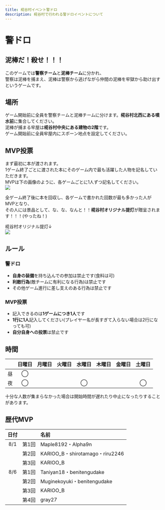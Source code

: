 ```yaml
---
title: 椛谷村イベント警ドロ
description: 椛谷村で行われる警ドロイベントについて
---
```


# 警ドロ

## 泥棒だ！殺せ！！！
このゲームでは**警察チーム**と**泥棒チーム**に分かれ、  
警察は泥棒を捕まえ、泥棒は警察から逃げながら仲間の泥棒を牢獄から助け出すというゲームです。

## 場所
ゲーム開始前に全員を警察チームと泥棒チームに分けます。**椛谷村北西にある噴水前**に集合してください。  
泥棒が捕まる牢屋は**椛谷村中央にある建物の2階**です。  
ゲーム開始前に全員牢屋内にスポーン地点を設定してください。

## MVP投票
まず最初に本が渡されます。  
1ゲーム終了ごとに渡された本にそのゲーム内で最も活躍した人物を記名していただきます。  
MVPは下の画像のように、各ゲームごとに1人ずつ記名してください。  
![](https://i.imgur.com/WBn8RrH.png)  

全ゲーム終了後に本を回収し、各ゲームで書かれた回数が最も多かった人がMVPとなり、  
その人には景品として、な、な、なんと！！**椛谷村オリジナル提灯**が贈呈されます！！！(やったね！)  

椛谷村オリジナル提灯↓  
![](https://i.imgur.com/WZrCHar.png)

## ルール

### 警ドロ
* **自身の装備**を持ち込んでの参加は禁止です(食料は可)
* **利敵行為**(敵チームに有利になる行為)は禁止です
* その他ゲーム進行に差し支えのある行為は禁止です

### MVP投票
* 記入できるのは**1ゲームにつき1人**です
* **1行に1人**記入してください(プレイヤー名が長すぎて入らない場合は2行になっても可)
* **自分自身への投票**は禁止です

## 時間
|  | 日曜日 | 月曜日 | 火曜日 | 水曜日 | 木曜日 | 金曜日 | 土曜日 |
| :---: | :---: | :---: | :---: | :---: | :---: | :---: | :---: |
| 昼 | ◯ |  |  |  |  |  |  |
| 夜 | ◯ |  |  | ◯ |  |  | ◯ |

十分な人数が集まらなかった場合は開始時間が遅れたり中止になったりすることがあります。

## 歴代MVP
| 日付 |  | 名前 |
| :---: | :---: | :--- |
| 8/1 | 第1回 | Maple8192・Alpha9n |
|  | 第2回 | KARIOO_B・shirotamago・riru2246 |
|  | 第3回 | KARIOO_B |
| 8/6 | 第1回 | Taniyan18・benitengudake |
|  | 第2回 | Muginekoyuki・benitengudake |
|  | 第3回 | KARIOO_B |
|  | 第4回 | gray27 |